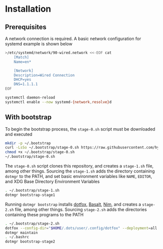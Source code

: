 # Installation

## Prerequisites

A network connection is required. A basic network configuration for systemd example is shown below

```sh
>/etc/systemd/network/90-wired.network <<-EOF cat
	[Match]
	Name=en*

	[Network]
	Description=Wired Connection
	DHCP=yes
	DNS=1.1.1.1
EOF

systemctl daemon-reload
systemctl enable --now systemd-{network,resolve}d
```

## With bootstrap

To begin the bootstrap process, the `stage-0.sh` script must be downloaded and executed

```sh
mkdir -p ~/.bootstrap
curl -LsSo ~/.bootstrap/stage-0.sh https://raw.githubusercontent.com/hyperupcall/dots/main/bootstrap/stage-0.sh
chmod +x ~/.bootstrap/stage-0.sh
~/.bootstrap/stage-0.sh
```

The `stage-0.sh` script clones this repository, and creates a `stage-1.sh` file, among other things. Sourcing the `stage-1.sh` adds the directory containing `dotmgr` to the PATH, and set basic environment variables like `NAME`, `EDITOR`, and XDG Base Directory Environment Variables

```sh
. ~/.bootstrap/stage-1.sh
dotmgr bootstrap-stage1
```

Running `dotmgr bootstrap` installs [dotfox](https://github.com/hyperupcall/dotfox), [Basalt](https://github.com/hyperupcall/basalt), [Nim](https://nim-lang.org), and creates a `stage-2.sh` file, among other things. Sourcing `stage-2.sh` adds the directories containing these programs to the PATH

```sh
. ~/.bootstrap/stage-2.sh
dotfox --config-dir="$HOME/.dots/user/.config/dotfox" --deployment=all.sh deploy
dotmgr maintain
. ~/.bashrc
dotmgr bootstrap-stage2
```
